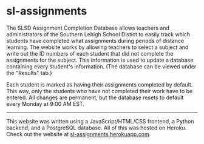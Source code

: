 # sl-assignments
The SLSD Assignment Completion Database allows teachers and administrators of the Southern Lehigh School Distict to easily track which students have completed what assignments during periods of distance learning. The website works by allowing teachers to select a subject and write out the ID numbers of each student that did not complete the assignments for the subject. This information is used to update a database containing every student's information. (The database can be viewed under the "Results" tab.)

Each student is marked as having their assignments completed by default. This way, only the students who have not completed their work have to be entered. All changes are permanent, but the database resets to default every Monday at 9:00 AM EST.
***
This website was written using a JavaScript/HTML/CSS frontend, a Python backend, and a PostgreSQL database. All of this was hosted on Heroku. Check out the website at [sl-assignments.herokuapp.com](sl-assignments.herokuapp.com).